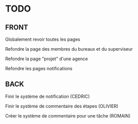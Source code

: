 # TODO
## FRONT
Globalement revoir toutes les pages

Refondre la page des membres du bureaux et du superviseur

Refondre la page "projet" d'une agence

Refondre les pages notifications

## BACK
Finir le système de notification (CEDRIC)

Finir le système de commentaire des étapes (OLIVIER)

Créer le système de commentaire pour une tâche (ROMAIN)